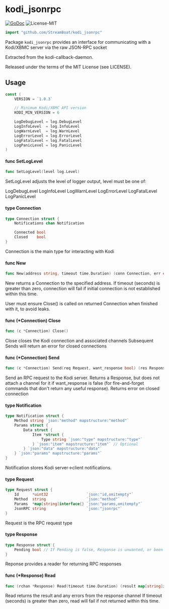 # kodi\_jsonrpc
[![GoDoc](https://godoc.org/github.com/StreamBoat/kodi_jsonrpc?status.svg)](http://godoc.org/github.com/StreamBoat/kodi_jsonrpc) ![License-MIT](http://img.shields.io/badge/license-MIT-red.svg)
```go
import "github.com/StreamBoat/kodi_jsonrpc"
```

Package `kodi_jsonrpc` provides an interface for communicating with a Kodi/XBMC
server via the raw JSON-RPC socket

Extracted from the kodi-callback-daemon.

Released under the terms of the MIT License (see LICENSE).

## Usage

```go
const (
	VERSION = `1.0.3`

	// Minimum Kodi/XBMC API version
	KODI_MIN_VERSION = 6

	LogDebugLevel = log.DebugLevel
	LogInfoLevel  = log.InfoLevel
	LogWarnLevel  = log.WarnLevel
	LogErrorLevel = log.ErrorLevel
	LogFatalLevel = log.FatalLevel
	LogPanicLevel = log.PanicLevel
)
```

#### func  SetLogLevel

```go
func SetLogLevel(level log.Level)
```
SetLogLevel adjusts the level of logger output, level must be one of:

LogDebugLevel LogInfoLevel LogWarnLevel LogErrorLevel LogFatalLevel
LogPanicLevel

#### type Connection

```go
type Connection struct {
	Notifications chan Notification

	Connected bool
	Closed    bool
}
```

Connection is the main type for interacting with Kodi

#### func  New

```go
func New(address string, timeout time.Duration) (conn Connection, err error)
```
New returns a Connection to the specified address. If timeout (seconds) is
greater than zero, connection will fail if initial connection is not established
within this time.

User must ensure Close() is called on returned Connection when finished with it,
to avoid leaks.

#### func (\*Connection) Close

```go
func (c *Connection) Close()
```
Close closes the Kodi connection and associated channels Subsequent Sends will
return an error for closed connections

#### func (\*Connection) Send

```go
func (c *Connection) Send(req Request, want_response bool) (res Response, err error)
```
Send an RPC request to the Kodi server. Returns a Response, but does not attach
a channel for it if want_response is false (for fire-and-forget commands that
don't return any useful response). Returns error on closed connection

#### type Notification

```go
type Notification struct {
	Method string `json:"method" mapstructure:"method"`
	Params struct {
		Data struct {
			Item *struct {
				Type string `json:"type" mapstructure:"type"`
			} `json:"item" mapstructure:"item"` // Optional
		} `json:"data" mapstructure:"data"`
	} `json:"params" mapstructure:"params"`
}
```

Notification stores Kodi server->client notifications.

#### type Request

```go
type Request struct {
	Id      *uint32                 `json:"id,omitempty"`
	Method  string                  `json:"method"`
	Params  *map[string]interface{} `json:"params,omitempty"`
	JsonRPC string                  `json:"jsonrpc"`
}
```

Request is the RPC request type

#### type Response

```go
type Response struct {
	Pending bool // If Pending is false, Response is unwanted, or been consumed
}
```

Reponse provides a reader for returning RPC responses

#### func (\*Response) Read

```go
func (rchan *Response) Read(timeout time.Duration) (result map[string]interface{}, err error)
```
Read returns the result and any errors from the response channel If timeout
(seconds) is greater than zero, read will fail if not returned within this time.
